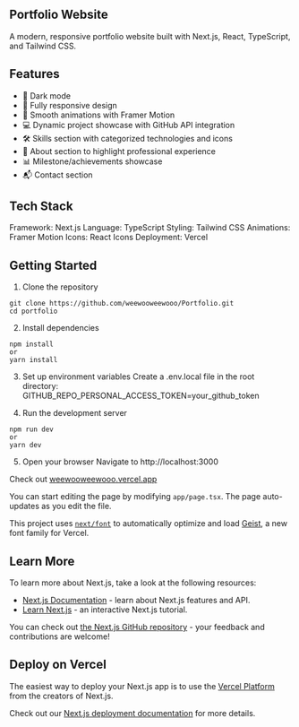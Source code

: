 ## Portfolio Website
A modern, responsive portfolio website built with Next.js, React, TypeScript, and Tailwind CSS.

## Features
- 🌙 Dark mode
- 📱 Fully responsive design
- 🔄 Smooth animations with Framer Motion
- 💻 Dynamic project showcase with GitHub API integration
- 🛠️ Skills section with categorized technologies and icons
- 📝 About section to highlight professional experience
- 📊 Milestone/achievements showcase
- 📬 Contact section

## Tech Stack
Framework: Next.js
Language: TypeScript
Styling: Tailwind CSS
Animations: Framer Motion
Icons: React Icons
Deployment: Vercel

## Getting Started
1. Clone the repository
```
git clone https://github.com/weewooweewooo/Portfolio.git
cd portfolio
```

2. Install dependencies
```
npm install
or
yarn install
```

3. Set up environment variables Create a .env.local file in the root directory:
GITHUB_REPO_PERSONAL_ACCESS_TOKEN=your_github_token

4. Run the development server
```
npm run dev
or
yarn dev
```

5. Open your browser Navigate to http://localhost:3000

Check out [weewooweewooo.vercel.app](https://weewooweewooo.vercel.app)

You can start editing the page by modifying `app/page.tsx`. The page auto-updates as you edit the file.

This project uses [`next/font`](https://nextjs.org/docs/app/building-your-application/optimizing/fonts) to automatically optimize and load [Geist](https://vercel.com/font), a new font family for Vercel.

## Learn More

To learn more about Next.js, take a look at the following resources:

- [Next.js Documentation](https://nextjs.org/docs) - learn about Next.js features and API.
- [Learn Next.js](https://nextjs.org/learn) - an interactive Next.js tutorial.

You can check out [the Next.js GitHub repository](https://github.com/vercel/next.js) - your feedback and contributions are welcome!

## Deploy on Vercel

The easiest way to deploy your Next.js app is to use the [Vercel Platform](https://vercel.com/new?utm_medium=default-template&filter=next.js&utm_source=create-next-app&utm_campaign=create-next-app-readme) from the creators of Next.js.

Check out our [Next.js deployment documentation](https://nextjs.org/docs/app/building-your-application/deploying) for more details.
